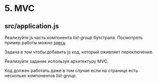 # 5. MVC

## src/application.js

Реализуйте js часть компонента *list-group* бутстрапа. Посмотреть пример работы можно [здесь](https://getbootstrap.com/docs/4.5/components/list-group/#javascript-behavior)

Задача в том чтобы добавить js код, который оживляет переключение.

Реализуйте задание используя архитектуру MVC.

Код должен работать даже в том случае если на странице есть несколько компонентов *list-group*.